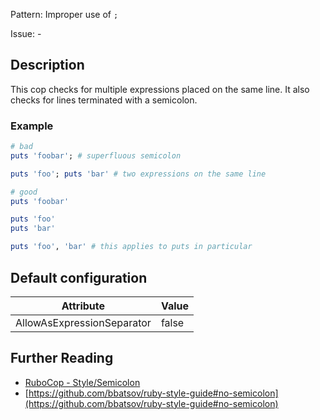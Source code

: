 Pattern: Improper use of `;`

Issue: -

## Description

This cop checks for multiple expressions placed on the same line.
It also checks for lines terminated with a semicolon.

### Example

```ruby
# bad
puts 'foobar'; # superfluous semicolon

puts 'foo'; puts 'bar' # two expressions on the same line

# good
puts 'foobar'

puts 'foo'
puts 'bar'

puts 'foo', 'bar' # this applies to puts in particular
```

## Default configuration

Attribute | Value
--- | ---
AllowAsExpressionSeparator | false

## Further Reading

* [RuboCop - Style/Semicolon](https://rubocop.readthedocs.io/en/latest/cops_style/#stylesemicolon)
* [https://github.com/bbatsov/ruby-style-guide#no-semicolon](https://github.com/bbatsov/ruby-style-guide#no-semicolon)
